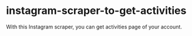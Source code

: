 # instagram-scraper-to-get-activities
With this Instagram scraper, you can get activities page of your account.
